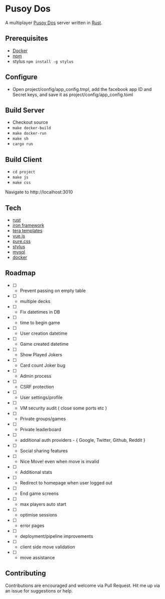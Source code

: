 # Pusoy Dos
A multiplayer [Pusoy Dos](https://en.wikipedia.org/wiki/Pusoy_dos) server written in [Rust](https://www.rust-lang.org).

## Prerequisites
- [Docker](https://www.docker.com)
- [npm](https://www.npmjs.com/)
 - stylus `npm install -g stylus`

## Configure
- Open project/config/app_config.tmpl, add the facebook app ID and Secret keys, and save it as project/config/app_config.toml

## Build Server
- Checkout source
- `make docker-build`
- `make docker-run`
- `make sh`
- `cargo run`

## Build Client
- `cd project`
- `make js`
- `make css`

Navigate to http://localhost:3010

## Tech
- [rust](https://www.rust-lang.org)
 - [iron framework](http://ironframework.io/)
 - [tera templates](https://github.com/Keats/tera)
- [vue.js](https://vuejs.org)
- [pure.css](http://purecss.io/)
- [stylus](http://stylus-lang.com/)
- [mysql](https://www.mysql.com/)
- [docker](https://www.docker.com/)

## Roadmap

- [ ] - Prevent passing on empty table
- [ ] - multiple decks
- [ ] - Fix datetimes in DB
 - [ ] - time to begin game
 - [ ] - User creation datetime
 - [ ] - Game created datetime
- [ ] - Show Played Jokers
- [ ] - Card count Joker bug
- [ ] - Admin process
- [ ] - CSRF protection
- [ ] - User settings/profile
- [ ] - VM security audit ( close some ports etc )
- [ ] - Private groups/games
- [ ] - Private leaderboard
- [ ] - additional auth providers - { Google, Twitter, Github, Reddit }
- [ ] - Social sharing features
- [ ] - Nice Move! even when move is invalid
- [ ] - Additional stats
- [ ] - Redirect to homepage when user logged out
- [ ] - End game screens
- [ ] - max players auto start
- [ ] - optimise sessions
- [ ] - error pages
- [ ] - deployment/pipeline improvements
- [ ] - client side move validation
- [ ] - move assistance

## Contributing
Contributions are encouraged and welcome via Pull Request.
Hit me up via an issue for suggestions or help.
